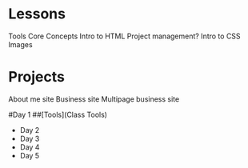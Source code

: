 Lessons
=======

Tools
Core Concepts
Intro to HTML
Project management?
Intro to CSS
Images


Projects
=========

About me site
Business site
Multipage business site


#Day 1
##[Tools](Class Tools)
* Day 2
* Day 3
* Day 4
* Day 5